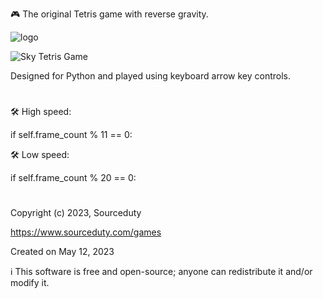 🎮 The original Tetris game with reverse gravity.

![logo](https://github.com/sourceduty/SkyTetris/assets/123030236/cd40490a-5660-487e-8558-88d942ba3a85)

![Sky Tetris Game](https://github.com/sourceduty/SkyTetris/assets/123030236/f566afda-8464-457c-9b95-a3c684b8cea6)

Designed for Python and played using keyboard arrow key controls.
#

🛠️ High speed: 

if self.frame_count % 11 == 0: 

🛠️ Low speed: 

if self.frame_count % 20 == 0: 
#
Copyright (c) 2023, Sourceduty

https://www.sourceduty.com/games

Created on May 12, 2023

ℹ️ This software is free and open-source; anyone can redistribute it and/or modify it.
